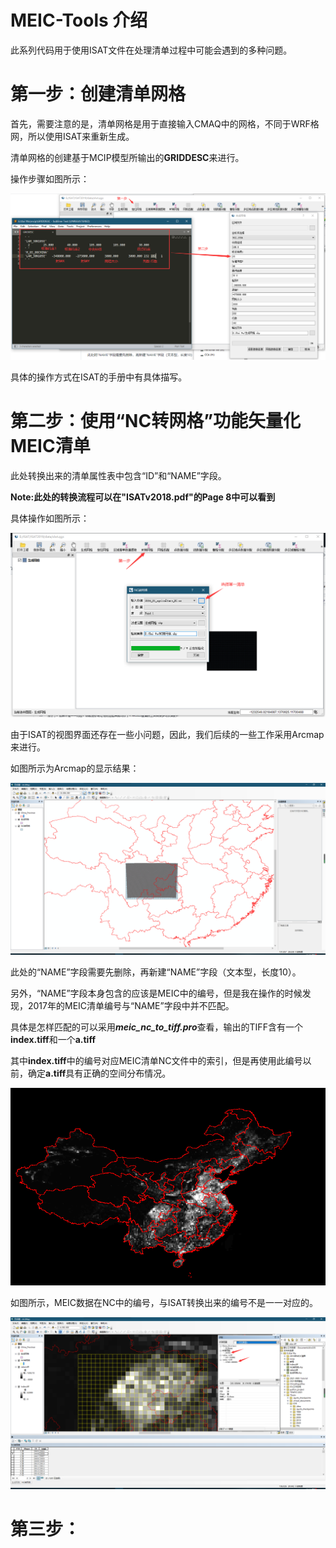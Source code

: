 # MEIC-Tools 介绍

此系列代码用于使用ISAT文件在处理清单过程中可能会遇到的多种问题。

# 第一步：创建清单网格

首先，需要注意的是，清单网格是用于直接输入CMAQ中的网格，不同于WRF格网，所以使用ISAT来重新生成。

清单网格的创建基于MCIP模型所输出的**GRIDDESC**来进行。

操作步骤如图所示：

![image](https://github.com/cuitwhf/meic_tools/blob/MEICT-2.0/png/生成网格.png)

具体的操作方式在ISAT的手册中有具体描写。

# 第二步：使用“NC转网格”功能矢量化MEIC清单

此处转换出来的清单属性表中包含“ID”和“NAME”字段。

**Note:此处的转换流程可以在"ISATv2018.pdf"的Page 8中可以看到**

具体操作如图所示：

![image](https://github.com/cuitwhf/meic_tools/blob/MEICT-2.0/png/NC转网格.png)

由于ISAT的视图界面还存在一些小问题，因此，我们后续的一些工作采用Arcmap来进行。

如图所示为Arcmap的显示结果：

![image](https://github.com/cuitwhf/meic_tools/blob/MEICT-2.0/png/Arcgis视图.png)

此处的“NAME”字段需要先删除，再新建“NAME”字段（文本型，长度10）。

另外，“NAME”字段本身包含的应该是MEIC中的编号，但是我在操作的时候发现，2017年的MEIC清单编号与“NAME”字段中并不匹配。

具体是怎样匹配的可以采用***meic_nc_to_tiff.pro***查看，输出的TIFF含有一个**index.tiff**和一个**a.tiff**

其中**index.tiff**中的编号对应MEIC清单NC文件中的索引，但是再使用此编号以前，确定**a.tiff**具有正确的空间分布情况。

![image](https://github.com/cuitwhf/meic_tools/blob/MEICT-2.0/png/agriculture_NH3_value.png)

如图所示，MEIC数据在NC中的编号，与ISAT转换出来的编号不是一一对应的。

![image](https://github.com/cuitwhf/meic_tools/blob/MEICT-2.0/png/判断编号对应关系.png)

# 第三步：

